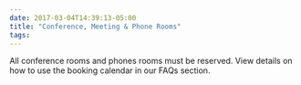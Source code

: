 ```yaml
---
date: 2017-03-04T14:39:13-05:00
title: "Conference, Meeting & Phone Rooms"
tags: 
---
```

All conference rooms and phones rooms must be reserved. View details on how to use the booking calendar in our FAQs section.
